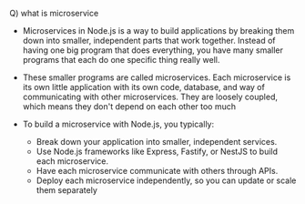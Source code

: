 Q) what is microservice
- Microservices in Node.js is a way to build applications by breaking them down into smaller, independent parts that work together. Instead of having one big program that does everything, you have many smaller programs that each do one specific thing really well.

- These smaller programs are called microservices. Each microservice is its own little application with its own code, database, and way of communicating with other microservices. They are loosely coupled, which means they don't depend on each other too much

- To build a microservice with Node.js, you typically:
    - Break down your application into smaller, independent services.
    - Use Node.js frameworks like Express, Fastify, or NestJS to build each microservice.
    - Have each microservice communicate with others through APIs.
    - Deploy each microservice independently, so you can update or scale them separately